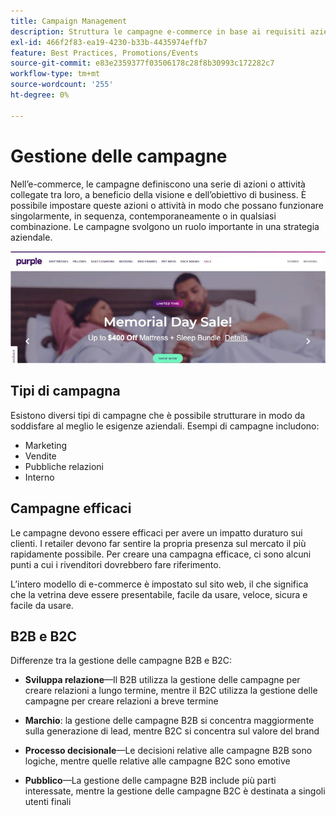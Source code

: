 ```yaml
---
title: Campaign Management
description: Struttura le campagne e-commerce in base ai requisiti aziendali.
exl-id: 466f2f83-ea19-4230-b33b-4435974effb7
feature: Best Practices, Promotions/Events
source-git-commit: e83e2359377f03506178c28f8b30993c172282c7
workflow-type: tm+mt
source-wordcount: '255'
ht-degree: 0%

---
```


# Gestione delle campagne

Nell’e-commerce, le campagne definiscono una serie di azioni o attività collegate tra loro, a beneficio della visione e dell’obiettivo di business. È possibile impostare queste azioni o attività in modo che possano funzionare singolarmente, in sequenza, contemporaneamente o in qualsiasi combinazione. Le campagne svolgono un ruolo importante in una strategia aziendale.

![Esempio di immagine della campagna](../../assets/playbooks/campaign-example.png)

## Tipi di campagna

Esistono diversi tipi di campagne che è possibile strutturare in modo da soddisfare al meglio le esigenze aziendali. Esempi di campagne includono:

- Marketing
- Vendite
- Pubbliche relazioni
- Interno

## Campagne efficaci

Le campagne devono essere efficaci per avere un impatto duraturo sui clienti. I retailer devono far sentire la propria presenza sul mercato il più rapidamente possibile. Per creare una campagna efficace, ci sono alcuni punti a cui i rivenditori dovrebbero fare riferimento.

L’intero modello di e-commerce è impostato sul sito web, il che significa che la vetrina deve essere presentabile, facile da usare, veloce, sicura e facile da usare.

## B2B e B2C

Differenze tra la gestione delle campagne B2B e B2C:

- **Sviluppa relazione**—Il B2B utilizza la gestione delle campagne per creare relazioni a lungo termine, mentre il B2C utilizza la gestione delle campagne per creare relazioni a breve termine

- **Marchio**: la gestione delle campagne B2B si concentra maggiormente sulla generazione di lead, mentre B2C si concentra sul valore del brand

- **Processo decisionale**—Le decisioni relative alle campagne B2B sono logiche, mentre quelle relative alle campagne B2C sono emotive

- **Pubblico**—La gestione delle campagne B2B include più parti interessate, mentre la gestione delle campagne B2C è destinata a singoli utenti finali
